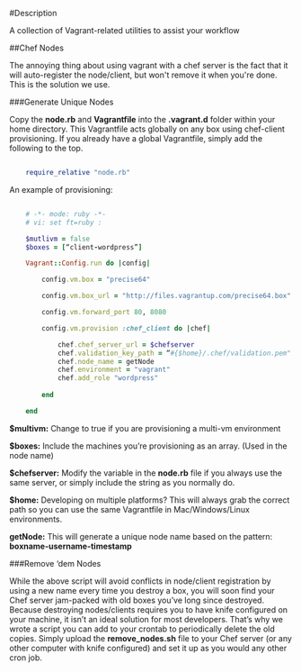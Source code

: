 #Description

A collection of Vagrant-related utilities to assist your workflow

##Chef Nodes

The annoying thing about using vagrant with a chef server is the fact that it will auto-register the node/client, but won't remove it when you're done. This is the solution we use.

###Generate Unique Nodes

Copy the **node.rb** and **Vagrantfile** into the **.vagrant.d** folder within your home directory. This Vagrantfile acts globally on any box using chef-client provisioning.  If you already have a global Vagrantfile, simply add the following to the top.

```ruby

	require_relative "node.rb"

```

An example of provisioning:

```ruby

	# -*- mode: ruby -*-
	# vi: set ft=ruby :

	$mutlivm = false
	$boxes = [“client-wordpress”]

	Vagrant::Config.run do |config|

 		config.vm.box = "precise64"

  		config.vm.box_url = "http://files.vagrantup.com/precise64.box"

 		config.vm.forward_port 80, 8080

  		config.vm.provision :chef_client do |chef|

    		chef.chef_server_url = $chefserver
    		chef.validation_key_path = “#{$home}/.chef/validation.pem"
    		chef.node_name = getNode
    		chef.environment = "vagrant"
    		chef.add_role "wordpress"
    	
    	end

	end

```

**$multivm:** Change to true if you are provisioning a multi-vm environment

**$boxes:** Include the machines you’re provisioning as an array. (Used in the node name)

**$chefserver:** Modify the variable in the **node.rb** file if you always use the same server, or simply include the string as you normally do.

**$home:** Developing on multiple platforms? This will always grab the correct path so you can use the same Vagrantfile in Mac/Windows/Linux environments.

**getNode:** This will generate a unique node name based on the pattern: **boxname-username-timestamp**

###Remove ‘dem Nodes

While the above script will avoid conflicts in node/client registration by using a new name every time you destroy a box, you will soon find your Chef server jam-packed with old boxes you’ve long since destroyed. Because destroying nodes/clients requires you to have knife configured on your machine, it isn’t an ideal solution for most developers. That’s why we wrote a script you can add to your crontab to periodically delete the old copies. Simply upload the **remove_nodes.sh** file to your Chef server (or any other computer with knife configured) and set it up as you would any other cron job.
